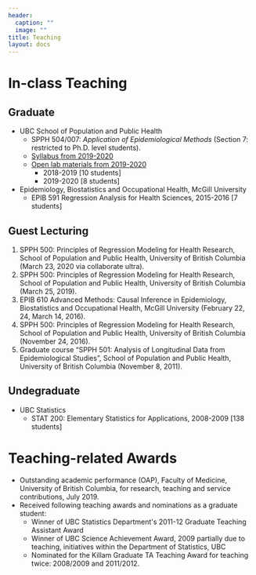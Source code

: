 ```yaml
---
header:
  caption: ""
  image: ""
title: Teaching
layout: docs
---
```


# In-class Teaching

## Graduate
- UBC School of Population and Public Health 
  - SPPH 504/007: *Application of Epidemiological Methods* (Section 7: restricted to Ph.D. level students).
  - [Syllabus from 2019-2020]((https://med-fom-spph.sites.olt.ubc.ca/files/2018/04/SPPH-504-007-Course-Outline-Sep-2019.pdf))
  - [Open lab materials from 2019-2020](https://github.com/ehsanx/spph504-007/blob/master/README.md)
      - 2018-2019 [10 students]
      - 2019-2020 [8 students]
- Epidemiology, Biostatistics and Occupational Health, McGill University
  - EPIB 591 Regression Analysis for Health Sciences, 2015-2016 [7 students]

## Guest Lecturing

1.	SPPH 500: Principles of Regression Modeling for Health Research, School of Population and Public Health, University of British Columbia (March 23, 2020 via collaborate ultra).
2.	SPPH 500: Principles of Regression Modeling for Health Research, School of Population and Public Health, University of British Columbia (March 25, 2019).
3. EPIB 610 Advanced Methods: Causal Inference in Epidemiology, Biostatistics and Occupational Health, McGill University (February 22, 24, March 14, 2016).
4.	SPPH 500: Principles of Regression Modeling for Health Research, School of Population and Public Health, University of British Columbia (November 24, 2016).
5.	Graduate course “SPPH 501: Analysis of Longitudinal Data from Epidemiological Studies”, School of Population and Public Health, University of British Columbia (November 8, 2011).


## Undegraduate
- UBC Statistics
  - STAT 200: Elementary Statistics for Applications, 2008-2009 [138 students]
  
# Teaching-related Awards 

- Outstanding academic performance (OAP), Faculty of Medicine, University of British Columbia, for research, teaching and service contributions, July 2019.
- Received following teaching awards and nominations as a graduate student:
  - Winner of UBC Statistics Department's  2011-12 Graduate Teaching Assistant Award
  - Winner of UBC Science Achievement Award, 2009 partially due to  teaching, initiatives within the Department of Statistics, UBC
  - Nominated for the Killam Graduate TA Teaching Award for teaching twice: 2008/2009 and 2011/2012.  
